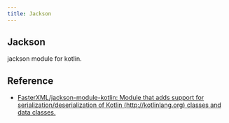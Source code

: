 ```yaml
---
title: Jackson
---
```


## Jackson
jackson module for kotlin.


## Reference
* [FasterXML/jackson-module-kotlin: Module that adds support for serialization/deserialization of Kotlin (http://kotlinlang.org) classes and data classes.](https://github.com/FasterXML/jackson-module-kotlin)
